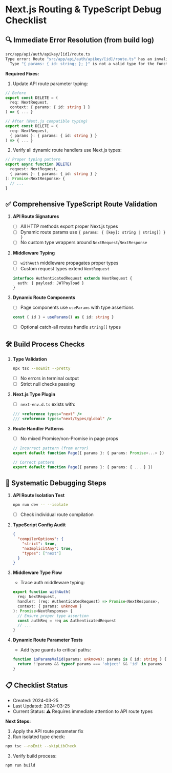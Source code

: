 # Next.js Routing & TypeScript Debug Checklist

## 🔍 Immediate Error Resolution (from build log)
```bash
src/app/api/auth/apikey/[id]/route.ts
Type error: Route "src/app/api/auth/apikey/[id]/route.ts" has an invalid "DELETE" export:
  Type "{ params: { id: string; }; }" is not a valid type for the function's second argument.
```

**Required Fixes:**
1. Update API route parameter typing:
```typescript
// Before
export const DELETE = (
  req: NextRequest,
  context: { params: { id: string } }
) => { ... }

// After (Next.js compatible typing)
export const DELETE = (
  req: NextRequest,
  { params }: { params: { id: string } }
) => { ... }
```

2. Verify all dynamic route handlers use Next.js types:
```typescript
// Proper typing pattern
export async function DELETE(
  request: NextRequest,
  { params }: { params: { id: string } }
): Promise<NextResponse> {
  // ...
}
```

## ✅ Comprehensive TypeScript Route Validation
1. **API Route Signatures**
   - [ ] All HTTP methods export proper Next.js types
   - [ ] Dynamic route params use `{ params: { [key]: string | string[] } }`
   - [ ] No custom type wrappers around `NextRequest`/`NextResponse`

2. **Middleware Typing**
   - [ ] `withAuth` middleware propagates proper types
   - [ ] Custom request types extend `NextRequest`
   ```typescript
   interface AuthenticatedRequest extends NextRequest {
     auth: { payload: JWTPayload }
   }
   ```

3. **Dynamic Route Components**
   - [ ] Page components use `useParams` with type assertions
   ```typescript
   const { id } = useParams() as { id: string }
   ```
   - [ ] Optional catch-all routes handle `string[]` types

## 🛠️ Build Process Checks
1. **Type Validation**
   ```bash
   npx tsc --noEmit --pretty
   ```
   - [ ] No errors in terminal output
   - [ ] Strict null checks passing

2. **Next.js Type Plugin**
   - [ ] `next-env.d.ts` exists with:
   ```typescript
   /// <reference types="next" />
   /// <reference types="next/types/global" />
   ```

3. **Route Handler Patterns**
   - [ ] No mixed Promise/non-Promise in page props
   ```typescript
   // Incorrect pattern (from error)
   export default function Page({ params }: { params: Promise<...> })
   
   // Correct pattern
   export default function Page({ params }: { params: { ... } })
   ```

## 🔄 Systematic Debugging Steps
1. **API Route Isolation Test**
   ```bash
   npm run dev -- --isolate
   ```
   - [ ] Check individual route compilation

2. **TypeScript Config Audit**
   ```json
   {
     "compilerOptions": {
       "strict": true,
       "noImplicitAny": true,
       "types": ["next"]
     }
   }
   ```

3. **Middleware Type Flow**
   - Trace auth middleware typing:
   ```typescript
   export function withAuth(
     req: NextRequest,
     handler: (req: AuthenticatedRequest) => Promise<NextResponse>,
     context: { params: unknown }
   ): Promise<NextResponse> {
     // Ensure proper type assertion
     const authReq = req as AuthenticatedRequest
     // ...
   }
   ```

4. **Dynamic Route Parameter Tests**
   - Add type guards to critical paths:
   ```typescript
   function isParamsValid(params: unknown): params is { id: string } {
     return !!params && typeof params === 'object' && 'id' in params
   }
   ```

## 📋 Checklist Status
- Created: 2024-03-25
- Last Updated: 2024-03-25
- Current Status: ⚠️ Requires immediate attention to API route types

**Next Steps:**
1. Apply the API route parameter fix
2. Run isolated type check:
```bash
npx tsc --noEmit --skipLibCheck
```
3. Verify build process:
```bash
npm run build
``` 